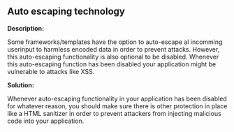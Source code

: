 Auto escaping technology 
-------

**Description:**

Some frameworks/templates have the option to auto-escape al incomming userinput to harmless
encoded data in order to prevent attacks. However, this auto-escaping functionality is also
optional to be disabled. Whenever this auto-escaping function has been disabled your application
might be vulnerable to attacks like XSS.

**Solution:**

Whenever auto-escaping functionality in your application has been disabled for whatever reason, you
should make sure there is other protection in place like a HTML sanitizer in order to
prevent attackers from injecting malicious code into your application.

